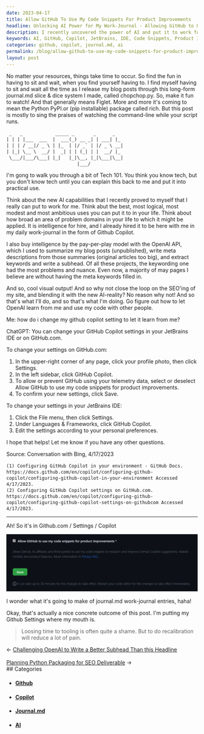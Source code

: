 ```yaml
---
date: 2023-04-17
title: Allow GitHub To Use My Code Snippets For Product Improvements
headline: Unlocking AI Power for My Work-Journal - Allowing GitHub to Use My Code Snippets for Product Improvements
description: I recently uncovered the power of AI and put it to work for me in my work-journal. To get the most out of these tools, I configured my GitHub Copilot settings in my JetBrains IDE or on GitHub.com. I'm excited to see how GitHub will use my code snippets to improve their products and how my journal.md entries will be transformed. See what AI can do for me - click through to find out more!
keywords: AI, GitHub, Copilot, JetBrains, IDE, Code Snippets, Product Improvements, Work-Journal, Journal.md, Discoveries
categories: github, copilot, journal.md, ai
permalink: /blog/allow-github-to-use-my-code-snippets-for-product-improvements/
layout: post
---
```



No matter your resources, things take time to occur. So find the fun in having
to sit and wait, when you find yourself having to. I find myself having to sit
and wait all the time as I release my blog posts through this long-form
journal.md slice & dice system I made, called chopchop.py. So, make it fun to
watch! And that generally means Figlet. More and more it's coming to mean the
Python PyPI.or (pip installable) package called rich. But this post is mostly
to sing the praises of watching the command-line while your script runs.

     _   _            _____ _       _      _
    | | | |___  ___  |  ___(_) __ _| | ___| |_
    | | | / __|/ _ \ | |_  | |/ _` | |/ _ \ __|
    | |_| \__ \  __/ |  _| | | (_| | |  __/ |_
     \___/|___/\___| |_|   |_|\__, |_|\___|\__|
                              |___/

I'm gong to walk you through a bit of Tech 101. You think you know tech, but
you don't know tech until you can explain this back to me and put it into
practical use.

Think about the new AI capabilities that I recently proved to myself that I
really can put to work for me. Think abut the best, most logical, most modest
and most ambitious uses you can put it to in your life. Think about how broad
an area of problem domains in your life to which it might be applied. It is
intelligence for hire, and I already hired it to be here with me in my daily
work-journal in the form of Github Copilot.

I also buy intelligence by the pay-per-play model with the OpenAI API, which I
used to summarize my blog posts (unpublished), write meta descriptions from
those summaries (original articles too big), and extract keywords and write a
subhead. Of all these projects, the keywording one had the most problems and
nuance. Even now, a majority of may pages I believe are without having the meta
keywords filled in.

And so, cool visual output! And so why not close the loop on the SEO'ing of my
site, and blending it with the new AI-reality? No reason why not! And so that's
what I'll do, and so that's what I'm doing. Go figure out how to let OpenAI
learn from me and use my code with other people.

Me: how do i change my github copilot setting to let it learn from me?

ChatGPT: You can change your GitHub Copilot settings in your JetBrains IDE or on GitHub.com.

To change your settings on GitHub.com:

1. In the upper-right corner of any page, click your profile photo, then click Settings.
2. In the left sidebar, click GitHub Copilot.
3. To allow or prevent GitHub using your telemetry data, select or deselect Allow GitHub to use my code snippets for product improvements.
4. To confirm your new settings, click Save.

To change your settings in your JetBrains IDE:

1. Click the File menu, then click Settings.
2. Under Languages & Frameworks, click GitHub Copilot.
3. Edit the settings according to your personal preferences.

I hope that helps! Let me know if you have any other questions.

Source: Conversation with Bing, 4/17/2023

    (1) Configuring GitHub Copilot in your environment - GitHub Docs. https://docs.github.com/en/copilot/configuring-github-copilot/configuring-github-copilot-in-your-environment Accessed 4/17/2023.
    (2) Configuring GitHub Copilot settings on GitHub.com. https://docs.github.com/en/copilot/configuring-github-copilot/configuring-github-copilot-settings-on-githubcom Accessed 4/17/2023.

---

Ah! So it's in Github.com / Settings / Copilot

![Allow GitHub To Use My Code Snippets For Product Improvements](/assets/images/Allow-GitHub-to-use-my-code-snippets-for-product-improvements.png)

I wonder what it's going to make of journal.md work-journal entries, haha!

Okay, that's actually a nice concrete outcome of this post. I'm putting my
Github Settings where my mouth is.

> Loosing time to tooling is often quite a shame.
> But to do recalibration will reduce a lot of pain.


<div class="arrow-links"><div class="post-nav-prev"><span class="arrow">&larr;&nbsp;</span><a href="/blog/challenging-openai-to-write-a-better-subhead-than-this-headline/">Challenging OpenAI to Write a Better Subhead Than this Headline</a></div> &nbsp; <div class="post-nav-next"><a href="/blog/planning-python-packaging-for-seo-deliverable/">Planning Python Packaging for SEO Deliverable</a><span class="arrow">&nbsp;&rarr;</span></div></div>
## Categories

<ul>
<li><h4><a href='/github/'>Github</a></h4></li>
<li><h4><a href='/copilot/'>Copilot</a></h4></li>
<li><h4><a href='/journal-md/'>Journal.md</a></h4></li>
<li><h4><a href='/ai/'>AI</a></h4></li></ul>